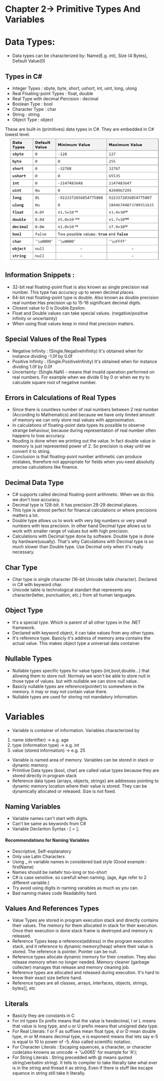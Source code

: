 # Chapter 2-> Primitive Types And Variables

# Data Types:
- Data types can be characterized by: Name(E.g. int), Size (4 Bytes), Default Value(0)

## Types in C#

- Integer Types : sbyte, byte, short, ushort, int, uint, long, ulong
- Real Floating-point Types : float, double
- Real Type with decimal Percision : decimal
- Boolean Type : bool
- Character Type : char
- String : string
- Object Type : object

These are built-in (primitives) data types in C#. They are embedded in C# lowest level.
![Primitive Data Types in C#](https://github.com/mrsahin101/Fundamentals_of_Programming_Csharp/blob/main/Chapter2_Primitive_Types_and_Variables/primitive_data_types_values.png)


## Information Snippets :
- 32-bit real floating-point float is also known as single precision real number. This type has accuracy up to seven decimal places.
- 64-bit real floating-point type is double. Also known as double precision real number.Has precision up to 15-16 significant decimal digits.
- Closest value to 0 is Double.Epsilon.
- Float and Double values can take special values. (negative/positive infinity or uncertainty)
- When using float values keep in mind that precision matters.


## Special Values of the Real Types
- Negative Infinity : (Single.NegativeInfinity) It's obtained when for instance dividing -1.0f by 0.0f
- Positive Infinity : (Single.PositiveInfinity) It's obtained when for instance dividing 1.0f by 0.0f
- Uncertainty: (Single.NaN) - means that invalid operation performed on real numbers. For example when we divide 0 by 0 or when we try to calculate square root of negative number.

## Errors in Calculations of Real Types
- Since there is countless number of real numbers between 2 real number (According to  Mathematics) and because we have only limited amount of memory we can only store real values with approximation.
- In calculations of floating-point data types its possible to observe strange behaviour, because during representation of real number often happens to lose accuracy.
- Rouding is done when we printing out the value. In fact double value in memory is just represented power of 2. So precision is okay until we convert it to string.
- Conclusion is that floating-point number arithmetic can produce mistakes, therefore not appropriate for fields when you need absolutly precise calculations like finance.

## Decimal Data Type 
- C# supports called decimal floating-point arithmetic. When we do this we don't lose accuracy. 
- Decimal type is 128-bit. It has precision 28-29 decimal places.
- This type is almost perfect for financal calculations or where precisions matters a lot.
- Double type allows us to work with very big numbers or very small numbers with less precision. In other hand Decimal type allows us to work with smaller range of values but with high precision.
- Calculations with Decimal type done by software. Double type is done by hardware(usually). That's why Calculations with Decimal type is so much slower than Double type. Use Decimal only when it's really necessary. 

## Char Type
- Char type is single character (16-bit Unicode table character). Declared in C# with keyword char.
- Unicode table is technological standart that represents any character(letter, punctuation, etc.) from all human languages.

## Object Type
- It's a special type. Which is parent of all other types in the .NET framework.
- Declared with keyword object, it can take values from any other types.
- It's reference type. Basicly it's address of memory area contains the actual value. This makes object type a universal data container.

## Nullable Types
- Nullable types specific types for value types (int,bool,double...) that allowing them to store null. Normaly we won't be able to store null in those type of values. but with nullable we can store null value.
- Basicly nullable types are reference(pointer) to somewhere in the memory. it may or may not contain value there.
- Nullable types are used for storing not mandatory information. 

# Variables
- Variable is container of information. Variables characterized by 
1. name (identifier) -> e.g. age
2. type (information type) -> e.g. int
3. value (stored information) -> e.g. 25
- Variable is named area of memory. Variables can be stored in stack or dynamic memory.
- Primitive Data types (bool, char) are called value types because they are stored directly in program stack
- Reference data types (arrays, objects, strings) are addresses pointing to dynamic memory location where their value is stored. They can be dynamically allocated or released. Size is not fixed.

## Naming Variables
- Variable names can't start with digits.
- Can't be same as keywords from C#
- Variable Declariton Syntax : <datatype> <identifier> [ = <initialization>];

#### Recommendations for Naming Variables
- Descriptive, Self-explanatory
- Only use Latin Characters
- Using _ in variable names in considered bad style (Good example : firstName)
- Names should be neitehr too-long or too-short
- C# is case sensitive. so carefull when naming. (age, Age refer to 2 different variable.)
- Try avoid using digits in naming variables as much as you can.
- Bad naming makes code Readability hard.

## Values And References Types 
- Value Types are stored in program execution stack and directly contains their values. The memory for them allocated in stack for their execution. Once their execution is done stack frame is destroyed and memory is released.
- Reference Types keep a reference(address) in the program execution stack, and it reference to dynamic memory(heap) where their value is stored. The reference is pointer. Pointer can be null.
- Reference types allocate dynamic memory for their creation. They also release memory when no longer needed. Memory cleaner (garbage collecter) manages that release and memory cleaning job.
- Reference types are allocated and released during execution. It's hard to know their exact size before hand.
- Reference types are all classes, arrays, interfaces, objects, strings, bytes[], etc 

## Literals
- Basicly they are constants in C
- For int types 0x prefix means that the value is hexdecimal, l or L means that value is long type, and u or U prefix means that unsigned data type.
- For Real Literals: f or F as suffixes mean float type, d or D mean double type, m or M means decimal type, e is exponent means that lets say e-5 is equal to 10 to power of -5. Also called scientific notatioc.
- For Character Literals : Escaping squences, a character, or character code(also knowns as unicode -> '\u0065' for example for 'A');
- For String Literals : String precedded with @ means quoted string(verbatim string). It tells to compiler to take literally take what ever is in the string and thread it as string. Even if there is stuff like escape squence in string still take it literally.